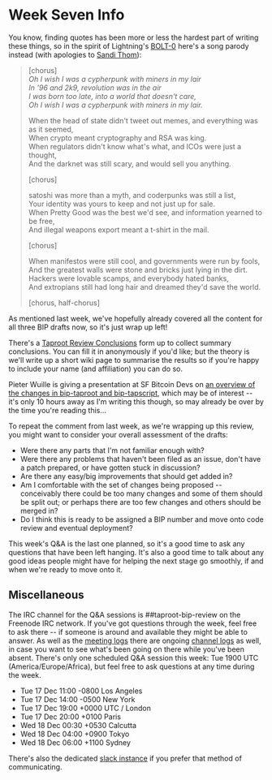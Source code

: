 # Week Seven Info

You know, finding quotes has been more or less the hardest part of writing these things, so in the spirit of Lightning's [BOLT-0](https://github.com/lightningnetwork/lightning-rfc/blob/master/00-introduction.md#theme-song) here's a song parody instead (with apologies to [Sandi Thom](https://www.youtube.com/watch?v=vc2jDz6w-r4)):

> [chorus]  
> *Oh I wish I was a cypherpunk with miners in my lair  
> In '96 and 2k9, revolution was in the air  
> I was born too late, into a world that doesn't care,  
> Oh I wish I was a cypherpunk with miners in my lair.*
>
> When the head of state didn't tweet out memes, and everything was as it seemed,  
> When crypto meant cryptography and RSA was king.  
> When regulators didn't know what's what, and ICOs were just a thought,  
> And the darknet was still scary, and would sell you anything.
>
> [chorus]
>
> satoshi was more than a myth, and coderpunks was still a list,  
> Your identity was yours to keep and not just up for sale.  
> When Pretty Good was the best we'd see, and information yearned to be free,  
> And illegal weapons export meant a t-shirt in the mail.
>
> [chorus]
>
> When manifestos were still cool, and governments were run by fools,  
> And the greatest walls were stone and bricks just lying in the dirt.  
> Hackers were lovable scamps, and everybody hated banks,  
> And extropians still had long hair and dreamed they'd save the world.
>
> [chorus, half-chorus]

As mentioned last week, we've hopefully already covered all the content for all three BIP drafts now, so it's just wrap up left!

There's a [Taproot Review Conclusions](https://forms.gle/8ZB19FAj7mfZJV6t8) form up to collect summary conclusions. You can fill it in anonymously if you'd like; but the theory is we'll write up a short wiki page to summarise the results so if you're happy to include your name (and affiliation) you can do so.

Pieter Wuille is giving a presentation at SF Bitcoin Devs on [an overview of the changes in bip-taproot and bip-tapscript](https://www.meetup.com/SF-Bitcoin-Devs/events/267096575/), which may be of interest -- it's only 10 hours away as I'm writing this though, so may already be over by the time you're reading this...

To repeat the comment from last week, as we're wrapping up this review, you might want to consider your overall assessment of the drafts:

 * Were there any parts that I'm not familiar enough with?
 * Were there any problems that haven't been filed as an issue,
   don't have a patch prepared, or have gotten stuck in discussion?
 * Are there any easy/big improvements that should get added in?
 * Am I comfortable with the set of changes being proposed -- conceivably there could be too many changes and some of them should be split out; or perhaps there are too few changes and others should be merged in?
 * Do I think this is ready to be assigned a BIP number and move onto code review and eventual deployment?

This week's Q&A is the last one planned, so it's a good time to ask any questions that have been left hanging. It's also a good time to talk about any good ideas people might have for helping the next stage go smoothly, if and when we're ready to move onto it.

## Miscellaneous

The IRC channel for the Q&A sessions is ##taproot-bip-review on the Freenode IRC network. If you've got questions through the week, feel free to ask there -- if someone is around and available they might be able to answer. As well as the [meeting logs](http://www.erisian.com.au/meetbot/taproot-bip-review/2019/) there are ongoing [channel logs](http://www.erisian.com.au/taproot-bip-review/) as well, in case you want to see what's been going on there while you've been absent. There's only one scheduled Q&A session this week: Tue 1900 UTC (America/Europe/Africa), but feel free to ask questions at any time during the week.

 * Tue 17 Dec 11:00 -0800 Los Angeles
 * Tue 17 Dec 14:00 -0500 New York
 * Tue 17 Dec 19:00 +0000 UTC / London
 * Tue 17 Dec 20:00 +0100 Paris
 * Wed 18 Dec 00:30 +0530 Calcutta
 * Wed 18 Dec 04:00 +0900 Tokyo
 * Wed 18 Dec 06:00 +1100 Sydney

There's also the dedicated [slack instance](https://bitcoin-review.slack.com/) if you prefer that method of communicating.

